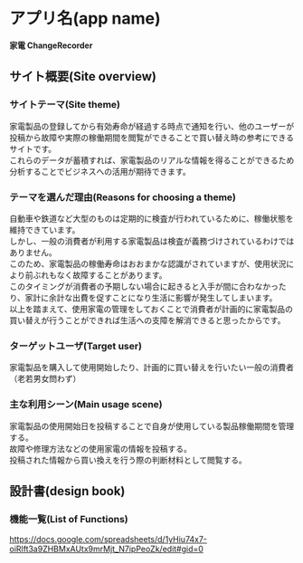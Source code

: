 # アプリ名(app name)

**家電 ChangeRecorder** 

## サイト概要(Site overview)

### サイトテーマ(Site theme)

家電製品の登録してから有効寿命が経過する時点で通知を行い、他のユーザーが投稿から故障や実際の稼働期間を閲覧ができることで買い替え時の参考にできるサイトです。\
これらのデータが蓄積すれば、家電製品のリアルな情報を得ることができるため分析することでビジネスへの活用が期待できます。

### テーマを選んだ理由(Reasons for choosing a theme)

自動車や鉄道など大型のものは定期的に検査が行われているために、稼働状態を維持できています。  
しかし、一般の消費者が利用する家電製品は検査が義務づけされているわけではありません。   
このため、家電製品の稼働寿命はおおまかな認識がされていますが、使用状況により前ぶれもなく故障することがあります。    
このタイミングが消費者の予期しない場合に起きると入手が間に合わなかったり、家計に余計な出費を促すことになり生活に影響が発生してしまいます。     
以上を踏まえて、使用家電の管理をしておくことで消費者が計画的に家電製品の買い替えが行うことができれば生活への支障を解消できると思ったからです。

### ターゲットユーザ(Target user)

家電製品を購入して使用開始したり、計画的に買い替えを行いたい一般の消費者（老若男女問わず）

### 主な利用シーン(Main usage scene)

家電製品の使用開始日を投稿することで自身が使用している製品稼働期間を管理する。 \
故障や修理方法などの使用家電の情報を投稿する。 \
投稿された情報から買い換えを行う際の判断材料として閲覧する。

## 設計書(design book)

### 機能一覧(List of Functions)

 https://docs.google.com/spreadsheets/d/1yHiu74x7-oiRlft3a9ZHBMxAUtx9mrMjt_N7ipPeoZk/edit#gid=0 
